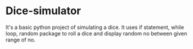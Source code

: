 # Dice-simulator
It's a basic python project of simulating a dice. It uses if statement, while loop, random package to roll a dice and display random no between given range of no.
